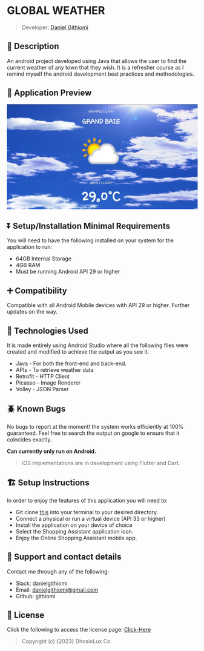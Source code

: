 # GLOBAL WEATHER

> Developer: <a href="http://github.com/githiomi">Daniel Githiomi</a>

## 🚧 Description

An android project developed using Java that allows the user to find the current weather of any town
that they wish. It is a refresher course as I remind myself the android development best practices
and methodologies.

## 👀 Application Preview

![SCREENSHOT](app/src/main/res/drawable/app_screenshot.jpg)

## ⏬ Setup/Installation Minimal Requirements

You will need to have the following installed on your system for the application to run:

* 64GB Internal Storage
* 4GB RAM
* Must be running Android API 29 or higher

## ➕ Compatibility

Compatible with all Android Mobile devices with API 29 or higher.
Further updates on the way.

## 🤖 Technologies Used

It is made entirely using Android Studio where all the following files were created and modified to
achieve the output as you see it.

* Java - For both the front-end and back-end.
* APIs - To retrieve weather data
* Retrofit - HTTP Client
* Picasso - Image Renderer
* Volley - JSON Parser

## 🪲 Known Bugs

No bugs to report at the moment! the system works efficiently at 100% guaranteed. Feel free to
search the output on google to ensure that it coincides exactly.

**Can currently only run on Android.**

> iOS implementations are in development using Flutter and Dart.

## 🏗️ Setup Instructions

In order to enjoy the features of this application you will need to:

* Git clone [this](https://github.com/githiomi/Global-Weather) into your terminal to your
  desired directory.
* Connect a physical or run a virtual device (API 33 or higher)
* Install the application on your device of choice
* Select the Shopping Assistant application icon.
* Enjoy the Online Shopping Assistant mobile app.

## 📧 Support and contact details

Contact me through any of the following:

* Slack: danielgithiomi
* Email: danielgithiomi@gmail.com
* Github: githiomi

## 📃 License

Click the following to access the license
page: [Click-Here](https://githiomi.github.io/Privacy-Policy/)

> Copyright (c) {2023} DhosioLux Co.
